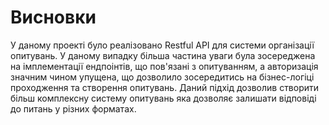 # Висновки

У даному проекті було реалізовано Restful API для системи організації опитувань. У даному випадку більша частина уваги
була зосереджена на імплементації ендпоінтів, що пов'язані з опитуванням, а авторизація значним чином
упущена, що дозволило зосередитись на бізнес-логіці проходження та створення опитувань. Даний підхід
дозволив створити більш комплексну систему опитувань яка дозволяє залишати відповіді до питань у різних форматах.
